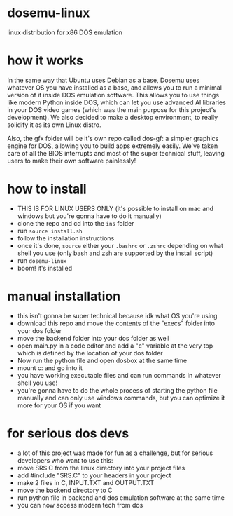 # dosemu-linux
linux distribution for x86 DOS emulation
# how it works
In the same way that Ubuntu uses Debian as a base, Dosemu uses whatever OS you have installed as a base, and allows you to run a minimal version of it inside DOS emulation software. This allows you to use things like modern Python inside DOS, which can let you use advanced AI libraries in your DOS video games (which was the main purpose for this project's development). We also decided to make a desktop environment, to really solidify it as its own Linux distro.

Also, the gfx folder will be it's own repo called dos-gf: a simpler graphics engine for DOS, allowing you to build apps extremely easily. We've taken care of all the BIOS interrupts and most of the super technical stuff, leaving users to make their own software painlessly!
# how to install
- THIS IS FOR LINUX USERS ONLY (it's possible to install on mac and windows but you're gonna have to do it manually)
- clone the repo and cd into the ```ins``` folder
- run ```source install.sh```
- follow the installation instructions
- once it's done, ```source``` either your ```.bashrc``` or ```.zshrc``` depending on what shell you use (only bash and zsh are supported by the install script)
- run ```dosemu-linux```
- boom! it's installed
# manual installation
- this isn't gonna be super technical because idk what OS you're using
- download this repo and move the contents of the "execs" folder into your dos folder
- move the backend folder into your dos folder as well
- open main.py in a code editor and add a "c" variable at the very top which is defined by the location of your dos folder
- Now run the python file and open dosbox at the same time
- mount c: and go into it
- you have working executable files and can run commands in whatever shell you use!
- you're gonna have to do the whole process of starting the python file manually and can only use windows commands, but you can optimize it more for your OS if you want
# for serious dos devs
- a lot of this project was made for fun as a challenge, but for serious developers who want to use this:
- move SRS.C from the linux directory into your project files
- add #include "SRS.C" to your headers in your project
- make 2 files in C, INPUT.TXT and OUTPUT.TXT
- move the backend directory to C
- run python file in backend and dos emulation software at the same time
- you can now access modern tech from dos

